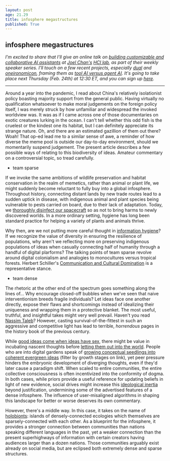 ```yaml
---
layout: post
age: 21.29
title: infosphere megastructures
published: True
---
```


## infosphere megastructures

_I'm excited to share that I'll give an online talk on [building customizable and collaborative AI assistants](https://hcil.umd.edu/bbl-speaker-series/) at [Joel Chan's](http://joelchan.me/) [HCI lab](https://hcil.umd.edu/), as part of their weekly speaker series. I'll touch on a few recent projects, especially [dual](/thoughtware/dual) and [oneironomicon](/thoughtware/oneironomicon), framing them as [tool AI versus agent AI](https://www.gwern.net/Tool-AI). It's going to take place next Thursday (Feb. 24th) at 12:30 ET, and you can sign up [here](https://umd.zoom.us/meeting/register/tJYsdO2pqTgrHNThvkrExxEIwi-AqVkNqqB_)._

---

Around a year into the pandemic, I read about China's relatively isolationist policy boasting majority support from the general public. Having virtually no qualification whatsoever to make moral judgements on the foreign policy itself, I was merely struck by how unfamiliar and widespread the invoked worldview was. It was as if I came across one of those documentaries on exotic creatures lurking in the ocean. I can't tell whether this odd fish is the cruelest or the kindest one its habitat, but I can definitely appreciate its strange nature. Oh, and there are an estimated gazillion of them out there? Woah! That op-ed lead me to a similar sense of awe, a reminder of how diverse the meme pool is outside our day-to-day environment, should we momentarily suspend judgement. The present article describes a few possible ways of relating to this biodiversity of ideas. Amateur commentary on a controversial topic, so tread carefully.

- team sparse

If we invoke the same ambitions of wildlife preservation and habitat conservation in the realm of memetics, rather than animal or plant life, we might suddenly become reluctant to fully buy into a global infosphere. Throughout history, connecting distant lands by new trade routes lead to a sudden uptick in disease, with indigenous animal and plant species being vulnerable to pests carried on board, due to their lack of adaptation. Today, we [thoroughly disinfect our spacecraft](https://www.nasa.gov/missions/solarsystem/mer_clean.html) so as not to bring harms to newly discovered worlds. In a more ordinary setting, hygiene has long been standard practice for helping a variety of plants and animals thrive.

Why then, are we not putting more careful thought in [information hygiene](https://www.youtube.com/watch?v=KzGjEkp772s)? If we recognize the value of diversity in ensuring the resilience of populations, why aren't we reflecting more on preserving indigenous populations of ideas when casually connecting half of humanity through a handful of digital plarforms? The talking points of team sparse revolve around digital colonialism and analogies to monocultures versus tropical forests. Herbert Schiller's [Communication and Cultural Domination](https://www.jstor.org/stable/27868829) is a representative stance.

- team dense

The rhetoric at the other end of the spectrum goes something along the lines of... Why encourage closed-off bubbles when we've seen that naive interventionism breeds fragile individuals? Let ideas face one another directly, expose their flaws and shortcomings instead of idealizing their uniqueness and wrapping them in a protective blanket. The most useful, truthful, and insightful takes might very well prevail. Haven't you read [Nassim Taleb](https://www.goodreads.com/book/show/13530973-antifragile)? However, casting survival-of-the-fittest in such an aggressive and competitive light has lead to terrible, _horrendous_ pages in the history book of the previous century.

While [good ideas come when ideas have sex](https://nesslabs.com/conor-white-sullivan-interview), there might be value in incubating nascent thoughts before [letting them out into the world](/reflections/thinking-in-public). People who are into digital gardens speak of [growing conceptual seedlings into coherent evergreen ideas](https://maggieappleton.com/garden) (filter by growth stages on link), yet peer pressure hinders the embryonic development of diverging thoughts, even if they'd later cause a paradigm shift. When scaled to entire communities, the entire collective consciousness is often incentivized into the conformity of dogma. In both cases, while priors provide a useful reference for updating beliefs in light of new evidence, social drives might increase this [ideological inertia](/reflections/navigating-ideology) beyond justification, undermining some of the advertised features of a dense infosphere. The influence of user-misaligned algorithms in shaping this landscape for better or worse deserves its own commentary.

However, there's a middle way. In this case, it takes on the name of [holobionts](https://theproudholobionts.blogspot.com/2021/09/the-memesphere-as-holobiont-mousetrap.html): islands of densely-connected ecologies which themselves are sparsely-connected with each other. As a blueprint for the infosphere, it provides a stronger connection between communities than nations speaking different languages in the past, yet a weaker connection than the present superhighways of information with certain creators having audiences larger than a dozen nations. Those communities arguably exist already on social media, but are eclipsed both extremely dense and sparse structures.

